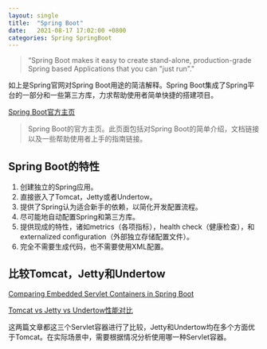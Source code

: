```yaml
---
layout: single
title:  "Spring Boot"
date:   2021-08-17 17:02:00 +0800
categories: Spring SpringBoot
---
```


>“Spring Boot makes it easy to create stand-alone, production-grade Spring based Applications that you can "just run"."

如上是Spring官网对Spring Boot用途的简洁解释。Spring Boot集成了Spring平台的一部分和一些第三方库，力求帮助使用者简单快捷的搭建项目。

[Spring Boot官方主页](https://spring.io/projects/spring-boot)
>Spring Boot的官方主页。此页面包括对Spring Boot的简单介绍，文档链接以及一些帮助使用者上手的指南链接。

<h2>Spring Boot的特性</h2>

1. 创建独立的Spring应用。
2. 直接嵌入了Tomcat，Jetty或者Undertow。
3. 提供了Spring认为适合新手的依赖，以简化开发配置流程。
4. 尽可能地自动配置Spring和第三方库。
5. 提供现成的特性，诸如metrics（各项指标），health check（健康检查），和externalized configuration（外部独立存储配置文件）。
6. 完全不需要生成代码，也不需要使用XML配置。

<h2>比较Tomcat，Jetty和Undertow</h2>

[Comparing Embedded Servlet Containers in Spring Boot](https://www.baeldung.com/spring-boot-servlet-containers)

[Tomcat vs Jetty vs Undertow性能对比](https://www.cnblogs.com/nuccch/p/13672294.html)

这两篇文章都这三个Servlet容器进行了比较，Jetty和Undertow均在多个方面优于Tomcat。在实际场景中，需要根据情况分析使用哪一种Servlet容器。

